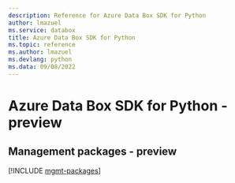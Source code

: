 ```yaml
---
description: Reference for Azure Data Box SDK for Python
author: lmazuel
ms.service: databox
title: Azure Data Box SDK for Python
ms.topic: reference
ms.author: lmazuel
ms.devlang: python
ms.data: 09/08/2022
---
```

# Azure Data Box SDK for Python - preview

## Management packages - preview
[!INCLUDE [mgmt-packages](data-box-mgmt-index.md)]